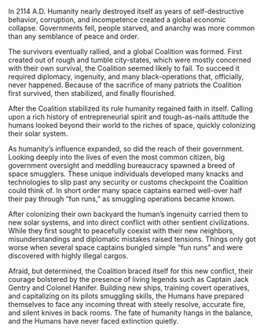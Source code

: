 In 2114 A.D. Humanity nearly destroyed itself as years of self-destructive behavior, corruption, and incompetence created a global economic collapse.  Governments fell, people starved, and anarchy was more common than any semblance of peace and order.

The survivors eventually rallied, and a global Coalition was formed.  First created out of rough and tumble city-states, which were mostly concerned with their own survival, the Coalition seemed likely to fail.  To succeed it required diplomacy, ingenuity, and many black-operations that, officially, never happened.  Because of the sacrifice of many patriots the Coalition first survived, then stabilized, and finally flourished.

After the Coalition stabilized its rule humanity regained faith in itself.  Calling upon a rich history of entrepreneurial spirit and tough-as-nails attitude the humans looked beyond their world to the riches of space, quickly colonizing their solar system.

As humanity’s influence expanded, so did the reach of their government.  Looking deeply into the lives of even the most common citizen, big government oversight and meddling bureaucracy spawned a breed of space smugglers.  These unique individuals developed many knacks and technologies to slip past any security or customs checkpoint the Coalition could think of.  In short order many space captains earned well-over half their pay through “fun runs,” as smuggling operations became known.

After colonizing their own backyard the human’s ingenuity carried them to new solar systems, and into direct conflict with other sentient civilizations.  While they first sought to peacefully coexist with their new neighbors, misunderstandings and diplomatic mistakes raised tensions.  Things only got worse when several space captains bungled simple “fun runs” and were discovered with highly illegal cargos.

Afraid, but determined, the Coalition braced itself for this new conflict, their courage bolstered by the presence of living legends such as Captain Jack Gentry and Colonel Hanifer.  Building new ships, training covert operatives, and capitalizing on its pilots smuggling skills, the Humans have prepared themselves to face any incoming threat with steely resolve, accurate fire, and silent knives in back rooms.  The fate of humanity hangs in the balance, and the Humans have never faced extinction quietly.